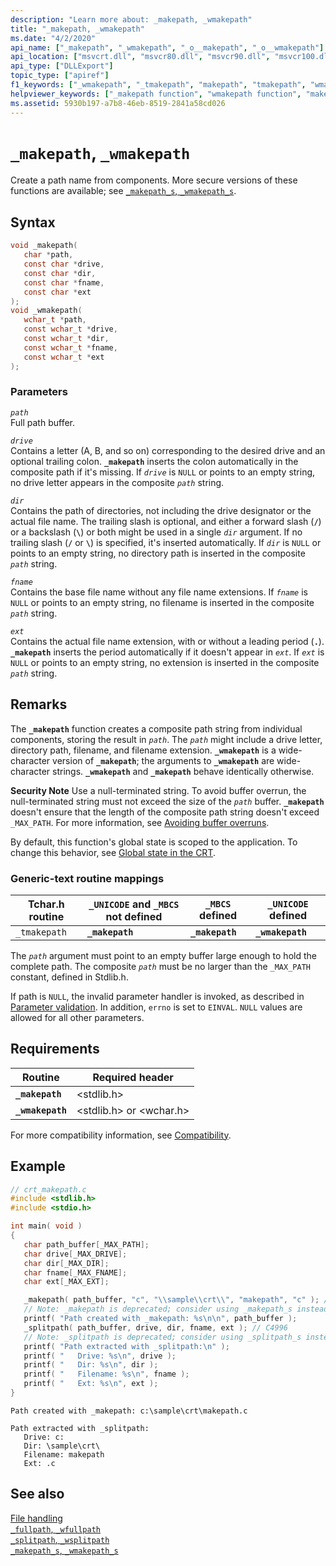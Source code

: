 ```yaml
---
description: "Learn more about: _makepath, _wmakepath"
title: "_makepath, _wmakepath"
ms.date: "4/2/2020"
api_name: ["_makepath", "_wmakepath", "_o__makepath", "_o__wmakepath"]
api_location: ["msvcrt.dll", "msvcr80.dll", "msvcr90.dll", "msvcr100.dll", "msvcr100_clr0400.dll", "msvcr110.dll", "msvcr110_clr0400.dll", "msvcr120.dll", "msvcr120_clr0400.dll", "ucrtbase.dll", "api-ms-win-crt-filesystem-l1-1-0.dll"]
api_type: ["DLLExport"]
topic_type: ["apiref"]
f1_keywords: ["_wmakepath", "_tmakepath", "makepath", "tmakepath", "wmakepath", "_makepath"]
helpviewer_keywords: ["_makepath function", "wmakepath function", "makepath function", "_tmakepath function", "paths", "_wmakepath function", "tmakepath function"]
ms.assetid: 5930b197-a7b8-46eb-8519-2841a58cd026
---
```

# `_makepath`, `_wmakepath`

Create a path name from components. More secure versions of these functions are available; see [`_makepath_s`, `_wmakepath_s`](makepath-s-wmakepath-s.md).

## Syntax

```C
void _makepath(
   char *path,
   const char *drive,
   const char *dir,
   const char *fname,
   const char *ext
);
void _wmakepath(
   wchar_t *path,
   const wchar_t *drive,
   const wchar_t *dir,
   const wchar_t *fname,
   const wchar_t *ext
);
```

### Parameters

*`path`*\
Full path buffer.

*`drive`*\
Contains a letter (A, B, and so on) corresponding to the desired drive and an optional trailing colon. **`_makepath`** inserts the colon automatically in the composite path if it's missing. If *`drive`* is `NULL` or points to an empty string, no drive letter appears in the composite *`path`* string.

*`dir`*\
Contains the path of directories, not including the drive designator or the actual file name. The trailing slash is optional, and either a forward slash (**`/`**) or a backslash (**`\`**) or both might be used in a single *`dir`* argument. If no trailing slash (**`/`** or **`\`**) is specified, it's inserted automatically. If *`dir`* is `NULL` or points to an empty string, no directory path is inserted in the composite *`path`* string.

*`fname`*\
Contains the base file name without any file name extensions. If *`fname`* is `NULL` or points to an empty string, no filename is inserted in the composite *`path`* string.

*`ext`*\
Contains the actual file name extension, with or without a leading period (**`.`**). **`_makepath`** inserts the period automatically if it doesn't appear in *`ext`*. If *`ext`* is `NULL` or points to an empty string, no extension is inserted in the composite *`path`* string.

## Remarks

The **`_makepath`** function creates a composite path string from individual components, storing the result in *`path`*. The *`path`* might include a drive letter, directory path, filename, and filename extension. **`_wmakepath`** is a wide-character version of **`_makepath`**; the arguments to **`_wmakepath`** are wide-character strings. **`_wmakepath`** and **`_makepath`** behave identically otherwise.

**Security Note** Use a null-terminated string. To avoid buffer overrun, the null-terminated string must not exceed the size of the *`path`* buffer. **`_makepath`** doesn't ensure that the length of the composite path string doesn't exceed `_MAX_PATH`. For more information, see [Avoiding buffer overruns](/windows/win32/SecBP/avoiding-buffer-overruns).

By default, this function's global state is scoped to the application. To change this behavior, see [Global state in the CRT](../global-state.md).

### Generic-text routine mappings

| Tchar.h routine | `_UNICODE` and `_MBCS` not defined | `_MBCS` defined | `_UNICODE` defined |
|---|---|---|---|
| `_tmakepath` | **`_makepath`** | **`_makepath`** | **`_wmakepath`** |

The *`path`* argument must point to an empty buffer large enough to hold the complete path. The composite *`path`* must be no larger than the `_MAX_PATH` constant, defined in Stdlib.h.

If path is `NULL`, the invalid parameter handler is invoked, as described in [Parameter validation](../parameter-validation.md). In addition, `errno` is set to `EINVAL`. `NULL` values are allowed for all other parameters.

## Requirements

| Routine | Required header |
|---|---|
| **`_makepath`** | \<stdlib.h> |
| **`_wmakepath`** | \<stdlib.h> or \<wchar.h> |

For more compatibility information, see [Compatibility](../compatibility.md).

## Example

```C
// crt_makepath.c
#include <stdlib.h>
#include <stdio.h>

int main( void )
{
   char path_buffer[_MAX_PATH];
   char drive[_MAX_DRIVE];
   char dir[_MAX_DIR];
   char fname[_MAX_FNAME];
   char ext[_MAX_EXT];

   _makepath( path_buffer, "c", "\\sample\\crt\\", "makepath", "c" ); // C4996
   // Note: _makepath is deprecated; consider using _makepath_s instead
   printf( "Path created with _makepath: %s\n\n", path_buffer );
   _splitpath( path_buffer, drive, dir, fname, ext ); // C4996
   // Note: _splitpath is deprecated; consider using _splitpath_s instead
   printf( "Path extracted with _splitpath:\n" );
   printf( "   Drive: %s\n", drive );
   printf( "   Dir: %s\n", dir );
   printf( "   Filename: %s\n", fname );
   printf( "   Ext: %s\n", ext );
}
```

```Output
Path created with _makepath: c:\sample\crt\makepath.c

Path extracted with _splitpath:
   Drive: c:
   Dir: \sample\crt\
   Filename: makepath
   Ext: .c
```

## See also

[File handling](../file-handling.md)\
[`_fullpath`, `_wfullpath`](fullpath-wfullpath.md)\
[`_splitpath`, `_wsplitpath`](splitpath-wsplitpath.md)\
[`_makepath_s`, `_wmakepath_s`](makepath-s-wmakepath-s.md)
